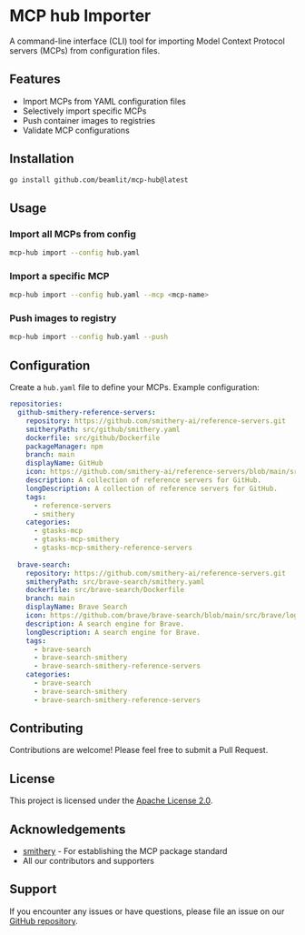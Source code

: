 # MCP hub Importer

A command-line interface (CLI) tool for importing Model Context Protocol servers (MCPs) from configuration files.

## Features

- Import MCPs from YAML configuration files
- Selectively import specific MCPs
- Push container images to registries
- Validate MCP configurations

## Installation

```bash
go install github.com/beamlit/mcp-hub@latest
```

## Usage

### Import all MCPs from config

```bash
mcp-hub import --config hub.yaml
```

### Import a specific MCP

```bash
mcp-hub import --config hub.yaml --mcp <mcp-name>
```

### Push images to registry

```bash
mcp-hub import --config hub.yaml --push
```

## Configuration

Create a `hub.yaml` file to define your MCPs. Example configuration:

```yaml
repositories:
  github-smithery-reference-servers:
    repository: https://github.com/smithery-ai/reference-servers.git
    smitheryPath: src/github/smithery.yaml
    dockerfile: src/github/Dockerfile
    packageManager: npm
    branch: main
    displayName: GitHub
    icon: https://github.com/smithery-ai/reference-servers/blob/main/src/github/gtasks-mcp/logo.jpg
    description: A collection of reference servers for GitHub.
    longDescription: A collection of reference servers for GitHub.
    tags:
      - reference-servers
      - smithery
    categories:
      - gtasks-mcp
      - gtasks-mcp-smithery
      - gtasks-mcp-smithery-reference-servers
  
  brave-search:
    repository: https://github.com/smithery-ai/reference-servers.git
    smitheryPath: src/brave-search/smithery.yaml
    dockerfile: src/brave-search/Dockerfile
    branch: main
    displayName: Brave Search
    icon: https://github.com/brave/brave-search/blob/main/src/brave/logo.jpg
    description: A search engine for Brave.
    longDescription: A search engine for Brave.
    tags:
      - brave-search
      - brave-search-smithery
      - brave-search-smithery-reference-servers
    categories:
      - brave-search
      - brave-search-smithery
      - brave-search-smithery-reference-servers
```

## Contributing

Contributions are welcome! Please feel free to submit a Pull Request.

## License

This project is licensed under the [Apache License 2.0](LICENSE).

## Acknowledgements

- [smithery](https://smithery.ai/) - For establishing the MCP package standard
- All our contributors and supporters

## Support

If you encounter any issues or have questions, please file an issue on our [GitHub repository](https://github.com/beamlit/mcp-hub/issues).
